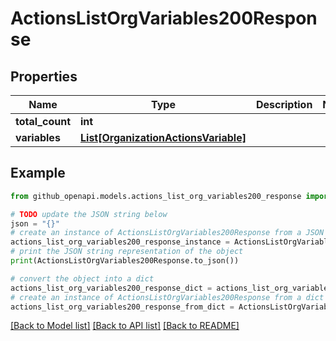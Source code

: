 # ActionsListOrgVariables200Response


## Properties

Name | Type | Description | Notes
------------ | ------------- | ------------- | -------------
**total_count** | **int** |  | 
**variables** | [**List[OrganizationActionsVariable]**](OrganizationActionsVariable.md) |  | 

## Example

```python
from github_openapi.models.actions_list_org_variables200_response import ActionsListOrgVariables200Response

# TODO update the JSON string below
json = "{}"
# create an instance of ActionsListOrgVariables200Response from a JSON string
actions_list_org_variables200_response_instance = ActionsListOrgVariables200Response.from_json(json)
# print the JSON string representation of the object
print(ActionsListOrgVariables200Response.to_json())

# convert the object into a dict
actions_list_org_variables200_response_dict = actions_list_org_variables200_response_instance.to_dict()
# create an instance of ActionsListOrgVariables200Response from a dict
actions_list_org_variables200_response_from_dict = ActionsListOrgVariables200Response.from_dict(actions_list_org_variables200_response_dict)
```
[[Back to Model list]](../README.md#documentation-for-models) [[Back to API list]](../README.md#documentation-for-api-endpoints) [[Back to README]](../README.md)


